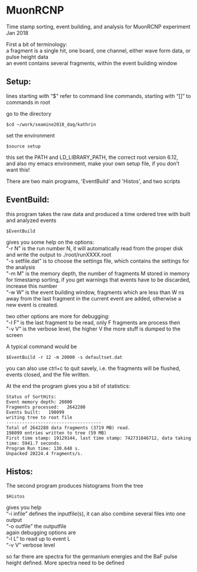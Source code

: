 # MuonRCNP

Time stamp sorting, event building, and analysis for MuonRCNP experiment Jan 2018

First a bit of terminology:  
a fragment is a single hit, one board, one channel, either wave form data, or pulse height data  
an event contains several fragments, within the event building window

## Setup:

lines starting with “$" refer to command line commands, starting with “[]” to commands in root

go to the directory
```
$cd ~/work/seamine2018_daq/kathrin
```
set the environment
```
$source setup
```
this set the PATH and LD_LIBRARY_PATH, the correct root version 6.12,  
and also my emacs environment, make your own setup file, if you don’t want this!

There are two main programs, 'EventBuild' and 'Histos', and two scripts

## EventBuild:
this program takes the raw data and produced a time ordered tree with built and analyzed events
```
$EventBuild
```
gives you some help on the options:  
"-r N" is the run number N, it will automatically read from the proper disk and write the output to ./root/runXXXX.root  
"-s setfile.dat” is to choose the settings file, which contains the settings for the analysis  
"-m M" is the memory depth, the number of fragments M stored in memory for timestamp sorting, if you get warnings that events have to be discarded, increase this number  
“-w W” is the event building window, fragments which are less than W ns away from the last fragment in the current event are added, otherwise a new event is created.  

two other options are more for debugging:  
"-l F” is the last fragment to be read, only F fragments are process then  
"-v V” is the verbose level, the higher V the more stuff is dumped to the screen  

A typical command would be
```
$EventBuild -r 12 -m 20000 -s defaultset.dat
```
you can also use ctrl+c to quit savely, i.e. the fragments will be flushed, events closed, and the file written.

At the end the program gives you a bit of statistics:
```
Status of SortHits:
Event memory depth: 20000
Fragments processed:   2642280
Events built:   198099
writing tree to root file
------------------------------------
Total of 2642280 data fragments (3719 MB) read.
198099 entries written to tree (59 MB)
First time stamp: 19129144, last time stamp: 742731846712, data taking time: 5941.7 seconds.
Program Run time: 130.648 s.
Unpacked 20224.4 fragments/s.
```

## Histos:
The second program produces histograms from the tree
```
$Histos
```
gives you help  
“-i infile” defines the inputfile(s), it can also combine several files into one output  
“-o outfile” the outputfile  
again debugging options are  
“-l L” to read up to event L  
“-v V” verbose level

so far there are spectra for the germanium energies and the BaF pulse height defined.
More spectra need to be defined
